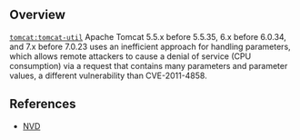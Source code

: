 ## Overview
[`tomcat:tomcat-util`](http://search.maven.org/#search%7Cga%7C1%7Ca%3A%22tomcat-util%22)
Apache Tomcat 5.5.x before 5.5.35, 6.x before 6.0.34, and 7.x before 7.0.23 uses an inefficient approach for handling parameters, which allows remote attackers to cause a denial of service (CPU consumption) via a request that contains many parameters and parameter values, a different vulnerability than CVE-2011-4858.

## References
- [NVD](https://web.nvd.nist.gov/view/vuln/detail?vulnId=CVE-2012-0022)